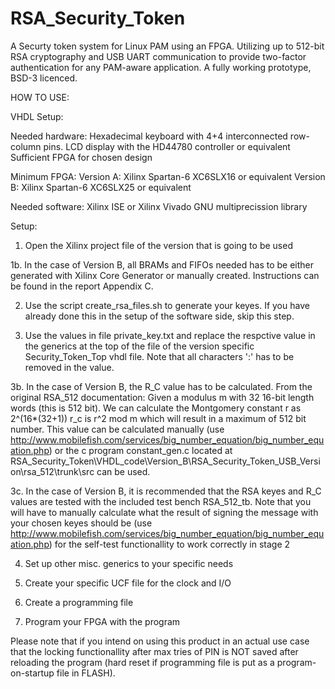 # RSA_Security_Token
A Securty token system for Linux PAM using an FPGA. Utilizing up to 512-bit RSA cryptography and USB UART communication to provide two-factor authentication for any PAM-aware application. A fully working prototype, BSD-3 licenced.

HOW TO USE:

VHDL Setup:

Needed hardware:
Hexadecimal keyboard with 4+4 interconnected row-column pins. 
LCD display with the HD44780 controller or equivalent
Sufficient FPGA for chosen design

Minimum FPGA:
Version A: Xilinx Spartan-6 XC6SLX16 or equivalent
Version B: Xilinx Spartan-6 XC6SLX25 or equivalent

Needed software: 
Xilinx ISE or Xilinx Vivado
GNU multiprecission library

Setup:
1. Open the Xilinx project file of the version that is going to be used

1b. In the case of Version B, all BRAMs and FIFOs needed has to be either generated with Xilinx Core Generator or manually created. Instructions can be found in the report Appendix C.

2. Use the script create_rsa_files.sh to generate your keyes. If you have already done this in the setup of the software side, skip this step.

3. Use the values in file private_key.txt and replace the respctive value in the generics at the top of the file of the version specific Security_Token_Top vhdl file. Note that all characters ':' has to be removed in the value.

3b. In the case of Version B, the R_C value has to be calculated. From the original RSA_512 documentation: 
Given a modulus m with 32 16-bit length words (this is 512 bit). 
We can calculate the Montgomery constant r as 2^(16*(32+1))
r_c is r^2 mod m which will result in a maximum of 512 bit number. 
This value can be calculated manually (use http://www.mobilefish.com/services/big_number_equation/big_number_equation.php) or the c program constant_gen.c located at RSA_Security_Token\VHDL_code\Version_B\RSA_Security_Token_USB_Version\rsa_512\trunk\src can be used. 

3c. In the case of Version B, it is recommended that the RSA keyes and R_C values are tested with the included test bench RSA_512_tb. Note that you will have to manually calculate what the result of signing the message with your chosen keyes should be (use http://www.mobilefish.com/services/big_number_equation/big_number_equation.php) for the self-test functionallity to work correctly in stage 2

4. Set up other misc. generics to your specific needs

5. Create your specific UCF file for the clock and I/O

6. Create a programming file 

7. Program your FPGA with the program

Please note that if you intend on using this product in an actual use case that the locking functionallity after max tries of PIN is NOT saved after reloading the program (hard reset if programming file is put as a program-on-startup file in FLASH).

